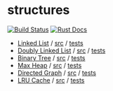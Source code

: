 # structures

[![Build Status][build-badge]][build-status]
[![Rust Docs][docs-badge]][docs-url]

- [Linked List](https://airt.github.io/structures-rs/structures/list/struct.List.html)
  / [src](src/list.rs)
  / [tests](src/list.rs#L87)
- [Doubly Linked List](https://airt.github.io/structures-rs/structures/doublylist/struct.DoublyList.html)
  / [src](src/doublylist.rs)
  / [tests](src/doublylist.rs#L211)
- [Binary Tree](https://airt.github.io/structures-rs/structures/tree/enum.Tree.html)
  / [src](src/tree.rs)
  / [tests](src/tree.rs#L116)
- [Max Heap](https://airt.github.io/structures-rs/structures/heap/struct.Heap.html)
  / [src](src/heap.rs)
  / [tests](src/heap.rs#L117)
- [Directed Graph](https://airt.github.io/structures-rs/structures/graph/struct.Graph.html)
  / [src](src/graph.rs)
  / [tests](src/graph.rs#L199)
- [LRU Cache](https://airt.github.io/structures-rs/structures/lru/struct.LRU.html)
  / [src](src/lru.rs)
  / [tests](src/lru.rs#L999)

[build-badge]: https://img.shields.io/travis/airt/structures-rs.svg
[build-status]: https://travis-ci.org/airt/structures-rs
[docs-badge]: https://img.shields.io/badge/docs-0.0.0-blue.svg
[docs-url]: https://airt.github.io/structures-rs/structures
